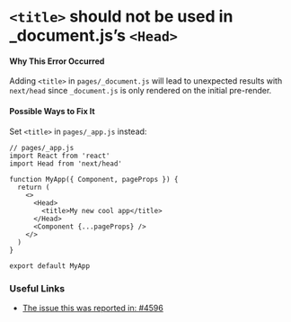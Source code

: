 # `<title>` should not be used in \_document.js’s `<Head>`

#### Why This Error Occurred

Adding `<title>` in `pages/_document.js` will lead to unexpected results with `next/head` since `_document.js` is only rendered on the initial pre-render.

#### Possible Ways to Fix It

Set `<title>` in `pages/_app.js` instead:

    // pages/_app.js
    import React from 'react'
    import Head from 'next/head'

    function MyApp({ Component, pageProps }) {
      return (
        <>
          <Head>
            <title>My new cool app</title>
          </Head>
          <Component {...pageProps} />
        </>
      )
    }

    export default MyApp

### Useful Links

- [The issue this was reported in: \#4596](https://github.com/vercel/next.js/issues/4596)

